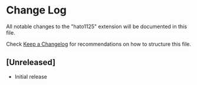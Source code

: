 # Change Log

All notable changes to the "hato1125" extension will be documented in this file.

Check [Keep a Changelog](http://keepachangelog.com/) for recommendations on how to structure this file.

## [Unreleased]

- Initial release
